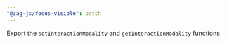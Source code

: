 ```yaml
---
"@zag-js/focus-visible": patch
---
```


Export the `setInteractionModality` and `getInteractionModality` functions
